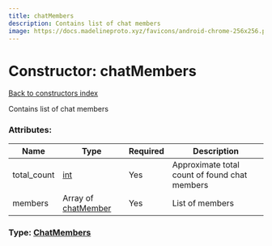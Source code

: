 ```yaml
---
title: chatMembers
description: Contains list of chat members
image: https://docs.madelineproto.xyz/favicons/android-chrome-256x256.png
---
```

# Constructor: chatMembers  
[Back to constructors index](index.md)



Contains list of chat members

### Attributes:

| Name     |    Type       | Required | Description |
|----------|---------------|----------|-------------|
|total\_count|[int](../types/int.md) | Yes|Approximate total count of found chat members|
|members|Array of [chatMember](../constructors/chatMember.md) | Yes|List of members|



### Type: [ChatMembers](../types/ChatMembers.md)


